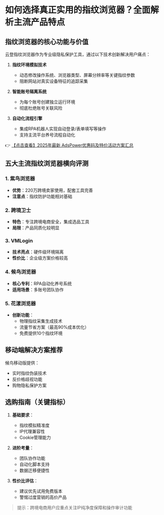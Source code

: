 # 如何选择真正实用的指纹浏览器？全面解析主流产品特点

## 指纹浏览器的核心功能与价值

云登指纹浏览器作为专业级隐私保护工具，通过以下技术创新解决用户痛点：

1. **指纹环境模拟技术**
   - 动态修改操作系统、浏览器类型、屏幕分辨率等关键指纹参数
   - 阻断网站对真实设备特征的追踪采集

2. **智能账号隔离系统**
   - 为每个账号创建独立运行环境
   - 彻底杜绝账号关联风险

3. **自动化流程引擎**
   - 集成RPA机器人实现自动登录/表单填写等操作
   - 支持主流平台养号流程自动化

👉 [【点击查看】2025年最新 AdsPower优惠码及特价活动方案汇总](https://bit.ly/adspower_free)

## 五大主流指纹浏览器横向评测

### 1. 紫鸟浏览器
- **优势**：220万跨境卖家使用，配套工具完善
- **注意点**：指纹防护功能相对基础

### 2. 跨境卫士
- **特色**：专注跨境电商安全，集成选品工具
- **局限**：产品同质化较明显

### 3. VMLogin
- **技术亮点**：硬件级环境隔离
- **性价比**：企业级方案价格较高

### 4. 候鸟浏览器
- **核心专利**：RPA自动化养号系统
- **适用场景**：多账号团队协作

### 5. 花漾浏览器
- **创新功能**：
  - 物理指纹采集生成技术
  - 流量节省方案（最高90%成本优化）
  - 免费提供10个指纹环境

## 移动端解决方案推荐

候鸟移动版提供：
- 实时指纹伪装技术
- 反价格歧视功能
- 购物隐私保护方案

## 选购指南（关键指标）
1. **基础要求**：
   - 指纹模拟精准度
   - IP代理兼容性
   - Cookie管理能力

2. **进阶考量**：
   - 团队协作功能
   - 自动化脚本支持
   - 数据迁移便捷性

3. **性价比评估**：
   - 建议优先试用免费版本
   - 警惕过度营销的高价产品

> 提示：跨境电商用户应重点关注IP纯净度保障和操作审计功能
